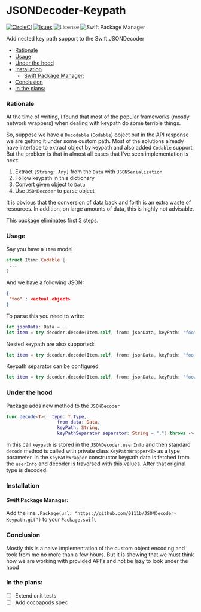 # JSONDecoder-Keypath

[![CircleCI](https://img.shields.io/circleci/project/github/0111b/JSONDecoder-Keypath.svg)](https://circleci.com/gh/0111b/JSONDecoder-Keypath) [![Isues](https://img.shields.io/github/issues/0111b/JSONDecoder-Keypath.svg)](https://github.com/0111b/JSONDecoder-Keypath/issues) ![License](https://img.shields.io/badge/license-MIT-blue.svg) ![Swift Package Manager](https://img.shields.io/badge/spm-supported-blue.svg)

Add nested key path support to the Swift.JSONDecoder

<!-- TOC -->

- [Rationale](#rationale)
- [Usage](#usage)
- [Under the hood](#under-the-hood)
- [Installation](#installation)
    - [Swift Package Manager:](#swift-package-manager)
- [Conclusion](#conclusion)
- [In the plans:](#in-the-plans)

<!-- /TOC -->

### Rationale

At the time of writing, I found that most of the popular frameworks (mostly network wrappers) when dealing with keypath do some terrible things.

So, suppose we have a `Decodable` (`Codable`) object but in the API response we are getting it under some custom path.  Most of the solutions already have interface to extract object by keypath and also added `Codable` support. But the problem is that in almost all cases that I've seen implementation is next:
1. Extract  `[String: Any]` from the `Data` with `JSONSerialization`
2. Follow keypath in this dictionary
3. Convert given object to `Data`
4. Use `JSONDecoder` to parse object

It is obvious that the conversion of data back and forth is an extra waste of resources. In addition, on large amounts of data, this is highly not advisable.

This package eliminates first 3 steps.

### Usage

Say you have a `Item` model

```Swift
struct Item: Codable {
 ...
}
```

And we have a following JSON:

```JSON
{
 "foo" : <actual object>
}
```

To parse this you need to write:

```Swift
let jsonData: Data = ...
let item = try decoder.decode(Item.self, from: jsonData, keyPath: "foo")
```

Nested keypath are also supported:

```Swift
let item = try decoder.decode(Item.self, from: jsonData, keyPath: "foo.bar")
```

Keypath separator can be configured:

```Swift
let item = try decoder.decode(Item.self, from: jsonData, keyPath: "foo/bar", keyPathSeparator: "/")
```

### Under the hood

Package adds new method to the `JSONDecoder`

```Swift
func decode<T>(_ type: T.Type,
                   from data: Data,
                   keyPath: String,
                   keyPathSeparator separator: String = ".") throws -> T where T : Decodable
```

In this call `keypath` is stored in the `JSONDecoder.userInfo` and then standard `decode` method is called with private class `KeyPathWrapper<T>` as a type parameter. In the `KeyPathWrapper` constructor keypath data is fetched from the `userInfo` and decoder is traversed with this values. After that original type is decoded.

### Installation

#### Swift Package Manager:

Add the line `.Package(url: "https://github.com/0111b/JSONDecoder-Keypath.git")` to your `Package.swift`

### Conclusion
Mostly this is a naive implementation of the custom object encoding and took from me no more than a few hours. But it is showing that we must think how we are working with provided API's and not be lazy to look under the hood

### In the plans: 
- [ ] Extend unit tests
- [ ] Add cocoapods spec 
